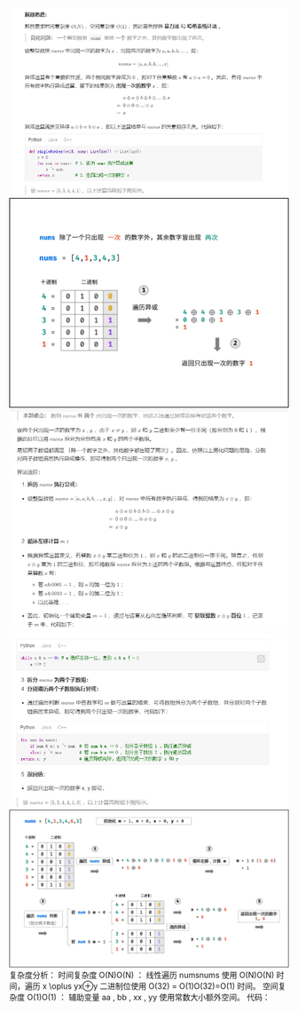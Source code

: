 ![img_2.png](img_2.png)
![img_3.png](img_3.png)
![img_4.png](img_4.png)
![img_5.png](img_5.png)
![img_6.png](img_6.png)
复杂度分析：
时间复杂度 O(N)O(N) ： 线性遍历 numsnums 使用 O(N)O(N) 时间，遍历 x \oplus yx⊕y 二进制位使用 O(32) = O(1)O(32)=O(1) 时间。
空间复杂度 O(1)O(1) ： 辅助变量 aa , bb , xx , yy 使用常数大小额外空间。
代码：
